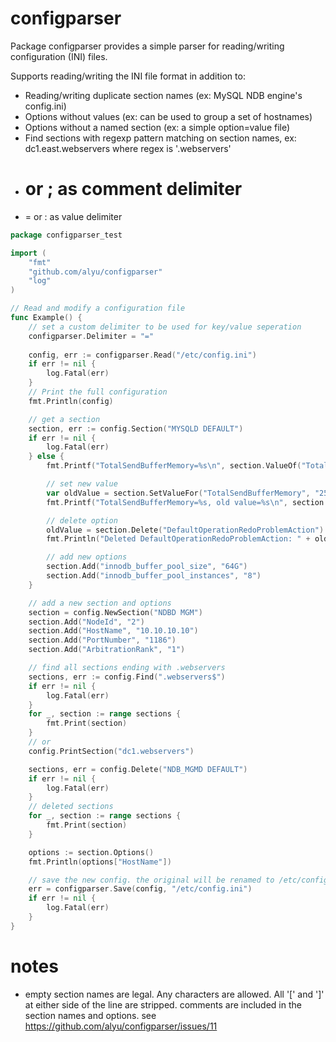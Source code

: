 configparser
============
Package configparser provides a simple parser for reading/writing configuration (INI) files.

Supports reading/writing the INI file format in addition to:

- Reading/writing duplicate section names (ex: MySQL NDB engine's config.ini)
- Options without values (ex: can be used to group a set of hostnames)
- Options without a named section (ex: a simple option=value file)
- Find sections with regexp pattern matching on section names, ex: dc1.east.webservers where regex is '.webservers'
- # or ; as comment delimiter
- = or : as value delimiter

```go
package configparser_test

import (
    "fmt"
    "github.com/alyu/configparser"
    "log"
)

// Read and modify a configuration file
func Example() {
    // set a custom delimiter to be used for key/value seperation
    configparser.Delimiter = "="
    
    config, err := configparser.Read("/etc/config.ini")
    if err != nil {
        log.Fatal(err)
    }
    // Print the full configuration
    fmt.Println(config)

    // get a section
    section, err := config.Section("MYSQLD DEFAULT")
    if err != nil {
        log.Fatal(err)
    } else {
        fmt.Printf("TotalSendBufferMemory=%s\n", section.ValueOf("TotalSendBufferMemory"))

        // set new value
        var oldValue = section.SetValueFor("TotalSendBufferMemory", "256M")
        fmt.Printf("TotalSendBufferMemory=%s, old value=%s\n", section.ValueOf("TotalSendBufferMemory"), oldValue)

        // delete option
        oldValue = section.Delete("DefaultOperationRedoProblemAction")
        fmt.Println("Deleted DefaultOperationRedoProblemAction: " + oldValue)

        // add new options
        section.Add("innodb_buffer_pool_size", "64G")
        section.Add("innodb_buffer_pool_instances", "8")
    }

    // add a new section and options
    section = config.NewSection("NDBD MGM")
    section.Add("NodeId", "2")
    section.Add("HostName", "10.10.10.10")
    section.Add("PortNumber", "1186")
    section.Add("ArbitrationRank", "1")

    // find all sections ending with .webservers
    sections, err := config.Find(".webservers$")
    if err != nil {
        log.Fatal(err)
    }
    for _, section := range sections {
        fmt.Print(section)
    }
    // or
    config.PrintSection("dc1.webservers")

    sections, err = config.Delete("NDB_MGMD DEFAULT")
    if err != nil {
        log.Fatal(err)
    }
    // deleted sections
    for _, section := range sections {
        fmt.Print(section)
    }

    options := section.Options()
    fmt.Println(options["HostName"])

    // save the new config. the original will be renamed to /etc/config.ini.bak
    err = configparser.Save(config, "/etc/config.ini")
    if err != nil {
        log.Fatal(err)
    }
}
```

notes
=====
*  empty section names are legal.  Any characters are allowed. All '[' and ']' at either side of the line are stripped. comments are included in the section names and options. see https://github.com/alyu/configparser/issues/11
